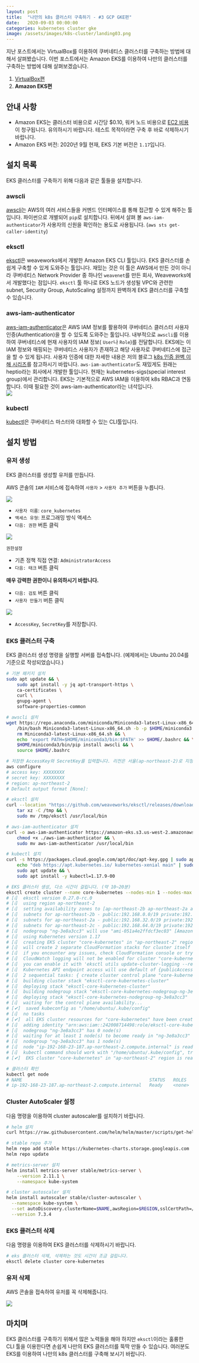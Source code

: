 ```yaml
---
layout: post
title:  "나만의 k8s 클러스터 구축하기 - #3 GCP GKE편"
date:   2020-09-03 00:00:00
categories: kubernetes cluster gke
image: /assets/images/k8s-cluster/landing03.png
---
```

지난 포스트에서는 VirtualBox를 이용하여 쿠버네티스 클러스터를 구축하는 방법에 대해서 살펴봤습니다. 이번 포스트에서는 Amazon EKS를 이용하여 나만의 클러스터를 구축하는 방법에 대해 살펴보겠습니다.

1. [VirtualBox편](kubernetes/cluster/virtualbox/2020/08/31/k8s-virtualbox/)
2. **Amazon EKS편**

## 안내 사항

- Amazon EKS는 클러스터 비용으로 시간당 $0.10, 워커 노드 비용으로 [EC2 비용](https://aws.amazon.com/ec2/pricing)이 청구됩니다. 유의하시기 바랍니다. 테스트 목적이라면 구축 후 바로 삭제하시기 바랍니다.
- Amazon EKS 버전: 2020년 9월 현재, EKS 기본 버전은 `1.17`입니다.

## 설치 목록

EKS 클러스터를 구축하기 위해 다음과 같은 툴들을 설치합니다.

### awscli
[awscli](https://aws.amazon.com/cli/)는 AWS의 여러 서비스들을 커멘드 인터페이스를 통해 접근할 수 있게 해주는 툴입니다. 파이썬으로 개별되어 `pip`로 설치합니다. 뒤에서 살펴 볼 `aws-iam-authenticator`가 사용자의 신원을 확인하는 용도로 사용됩니다. (`aws sts get-caller-identity`)

### eksctl
[eksctl](https://github.com/weaveworks/eksctl)은 weaveworks에서 개발한 Amazon EKS CLI 툴입니다. EKS 클러스터를 손쉽게 구축할 수 있게 도와주는 툴입니다. 재밌는 것은 이 툴은 AWS에서 만든 것이 아니라 쿠버네티스 Network Provider 중 하나인 `weavenet`를 만든 회사, Weaveworks에서 개발했다는 점입니다. `eksctl` 툴 하나로 EKS 노드가 생성될 VPC와 관련한 subnet, Security Group, AutoScaling 설정까지 완벽하게 EKS 클러스터를 구축할 수 있습니다.

### aws-iam-authenticator
[aws-iam-authenticator](https://github.com/kubernetes-sigs/aws-iam-authenticator)은 AWS IAM 정보를 활용하여 쿠버네티스 클러스터 사용자 인증(Authentication)을 할 수 있도록 도와주는 툴입니다. 내부적으로 `awscli`를 이용하여 쿠버네티스에 현재 사용자의 IAM 정보( `User`나 `Role`)를 전달합니다. EKS에는 이 IAM 정보와 매핑되는 쿠버네티스 사용자가 존재하고 해당 사용자로 쿠버네티스에 접근을 할 수 있게 됩니다. 사용자 인증에 대한 자세한 내용은 저의 블로그 [k8s 인증 완벽 이해 시리즈](https://coffeewhale.com/kubernetes/authentication/x509/2020/05/02/auth01)를 참고하시기 바랍니다. `aws-iam-authenticator`도 재밌게도 원래는 heptio라는 회사에서 개발한 툴입니다. 현재는 kubernetes-sigs(special interest group)에서 관리합니다.
EKS는 기본적으로 AWS IAM을 이용하여 k8s RBAC과 연동합니다. 이때 필요한 것이 aws-iam-authenticator라는 녀석입니다.  
![](https://docs.aws.amazon.com/eks/latest/userguide/images/eks-iam.png)

### kubectl
[kubectl](https://kubernetes.io/docs/tasks/tools/install-kubectl)은 쿠버네티스 마스터와 대화할 수 있는 CLI툴입니다.

## 설치 방법

### 유저 생성

EKS 클러스터를 생성할 유저를 만듭니다.

AWS 콘솔의 `IAM` 서비스에 접속하여 `사용자` > `사용자 추가` 버튼을 누릅니다.

![](/assets/images/k8s-cluster/02-01.png)

- `사용자 이름`: `core_kubernetes`
- `액세스 유형`: 프로그래밍 방식 액세스
- `다음: 권한` 버튼 클릭

![](/assets/images/k8s-cluster/02-02.png)

`권한설정`

- 기존 정책 직접 연결: `AdministratorAccess`
- `다음: 태크` 버튼 클릭

**매우 강력한 권한이니 유의하시기 바랍니다.**

- `다음: 검토` 버튼 클릭
- `사용자 만들기` 버튼 클릭

![](/assets/images/k8s-cluster/02-03.png)

- `AccessKey`, `SecretKey`를 저장합니다.

### EKS 클러스터 구축

EKS 클러스터 생성 명령을 실행할 서버를 접속합니다. (예제에서는 Ubuntu 20.04를 기준으로 작성되었습니다.)


```bash
# 기본 패키지 설치
sudo apt update && \
    sudo apt install -y jq apt-transport-https \
    ca-certificates \
    curl \
    gnupg-agent \
    software-properties-common 

# awscli 설치
wget https://repo.anaconda.com/miniconda/Miniconda3-latest-Linux-x86_64.sh && \
    /bin/bash Miniconda3-latest-Linux-x86_64.sh -b -p $HOME/miniconda3 && \
    rm Miniconda3-latest-Linux-x86_64.sh && \
    echo 'export PATH=$HOME/miniconda3/bin:$PATH' >> $HOME/.bashrc && \
    $HOME/miniconda3/bin/pip install awscli && \
    source $HOME/.bashrc

# 저장한 AccessKey와 SecretKey를 입력합니다. 리전은 서울(ap-northeast-2)로 지정합니다.
aws configure
# access key: XXXXXXXX
# secret key: XXXXXXXX
# region: ap-northeast-2
# Default output format [None]:

# eksctl 설치
curl --location "https://github.com/weaveworks/eksctl/releases/download/latest_release/eksctl_$(uname -s)_amd64.tar.gz" | \
    tar xz -C /tmp && \
    sudo mv /tmp/eksctl /usr/local/bin

# aws-iam-authenticator 설치
curl -o aws-iam-authenticator https://amazon-eks.s3.us-west-2.amazonaws.com/1.17.9/2020-08-04/bin/linux/amd64/aws-iam-authenticator && \
    chmod +x ./aws-iam-authenticator && \
    sudo mv aws-iam-authenticator /usr/local/bin

# kubectl 설치
curl -s https://packages.cloud.google.com/apt/doc/apt-key.gpg | sudo apt-key add - && \
    echo "deb https://apt.kubernetes.io/ kubernetes-xenial main" | sudo tee -a /etc/apt/sources.list.d/kubernetes.list && \
    sudo apt update && \
    sudo apt install -y kubectl=1.17.9-00

# EKS 클러스터 생성, 다소 시간이 걸립니다. (약 10~20분)
eksctl create cluster --name core-kubernetes --nodes-min 1 --nodes-max 3 --nodes 1 --node-type m5.xlarge --asg-access --node-volume-size 100
# [ℹ]  eksctl version 0.27.0-rc.0
# [ℹ]  using region ap-northeast-2
# [ℹ]  setting availability zones to [ap-northeast-2b ap-northeast-2a ap-northeast-2c]
# [ℹ]  subnets for ap-northeast-2b - public:192.168.0.0/19 private:192.168.96.0/19
# [ℹ]  subnets for ap-northeast-2a - public:192.168.32.0/19 private:192.168.128.0/19
# [ℹ]  subnets for ap-northeast-2c - public:192.168.64.0/19 private:192.168.160.0/19
# [ℹ]  nodegroup "ng-3e8a3cc3" will use "ami-051a4e2ffdcf3ec03" [AmazonLinux2/1.17]
# [ℹ]  using Kubernetes version 1.17
# [ℹ]  creating EKS cluster "core-kubernetes" in "ap-northeast-2" region with un-managed nodes
# [ℹ]  will create 2 separate CloudFormation stacks for cluster itself and the initial nodegroup
# [ℹ]  if you encounter any issues, check CloudFormation console or try 'eksctl utils describe-stacks --region=ap-northeast-2 --cluster=core-kubernetes'
# [ℹ]  CloudWatch logging will not be enabled for cluster "core-kubernetes" in "ap-northeast-2"
# [ℹ]  you can enable it with 'eksctl utils update-cluster-logging --region=ap-northeast-2 --cluster=core-kubernetes'
# [ℹ]  Kubernetes API endpoint access will use default of {publicAccess=true, privateAccess=false} for cluster "core-kubernetes" in "ap-northeast-2"
# [ℹ]  2 sequential tasks: { create cluster control plane "core-kubernetes", 2 sequential sub-tasks: { no tasks, create nodegroup "ng-3e8a3cc3" } }
# [ℹ]  building cluster stack "eksctl-core-kubernetes-cluster"
# [ℹ]  deploying stack "eksctl-core-kubernetes-cluster"
# [ℹ]  building nodegroup stack "eksctl-core-kubernetes-nodegroup-ng-3e8a3cc3"
# [ℹ]  deploying stack "eksctl-core-kubernetes-nodegroup-ng-3e8a3cc3"
# [ℹ]  waiting for the control plane availability...
# [✔]  saved kubeconfig as "/home/ubuntu/.kube/config"
# [ℹ]  no tasks
# [✔]  all EKS cluster resources for "core-kubernetes" have been created
# [ℹ]  adding identity "arn:aws:iam::242008714498:role/eksctl-core-kubernetes-nodegroup-NodeInstanceRole-OV2MXUJF61O9" to auth ConfigMap
# [ℹ]  nodegroup "ng-3e8a3cc3" has 0 node(s)
# [ℹ]  waiting for at least 1 node(s) to become ready in "ng-3e8a3cc3"
# [ℹ]  nodegroup "ng-3e8a3cc3" has 1 node(s)
# [ℹ]  node "ip-192-168-23-187.ap-northeast-2.compute.internal" is ready
# [ℹ]  kubectl command should work with "/home/ubuntu/.kube/config", try 'kubectl get nodes'
# [✔]  EKS cluster "core-kubernetes" in "ap-northeast-2" region is ready

# 클러스터 확인
kubectl get node
# NAME                                                STATUS   ROLES    AGE     VERSION
# ip-192-168-23-187.ap-northeast-2.compute.internal   Ready    <none>   3m18s   v1.17.9-eks-4c6976
```

### Cluster AutoScaler 설정

다음 명령을 이용하여 cluster autoscaler를 설치하기 바랍니다.

```bash
# helm 설치
curl https://raw.githubusercontent.com/helm/helm/master/scripts/get-helm-3 | bash -s -- --version v3.2.2

# stable repo 추가
helm repo add stable https://kubernetes-charts.storage.googleapis.com
helm repo update

# metrics-server 설치
helm install metrics-server stable/metrics-server \
    --version 2.11.1 \
    --namespace kube-system

# cluster autoscaler 설치
helm install autoscaler stable/cluster-autoscaler \
  --namespace kube-system \
  --set autoDiscovery.clusterName=$NAME,awsRegion=$REGION,sslCertPath=/etc/kubernetes/pki/ca.crt \
  --version 7.3.4
```

### EKS 클러스터 삭제

다음 명령을 이용하여 EKS 클러스터를 삭제하시기 바랍니다.

```bash
# eks 클러스터 삭제, 삭제하는 것도 시간이 조금 걸립니다.
eksctl delete cluster core-kubernetes
```

### 유저 삭제

AWS 콘솔을 접속하여 유저를 꼭 삭제해줍니다.

![](/assets/images/k8s-cluster/02-04.png)

## 마치며

EKS 클러스터를 구축하기 위해서 많은 노력들을 해야 하지만 `eksctl`이라는 훌륭한 CLI 툴을 이용한다면 손쉽게 나만의 EKS 클러스터를 뚝딱 만들 수 있습니다. 여러분도 EKS를 이용하여 나만의 k8s 클러스터를 구축해 보시기 바랍니다.
